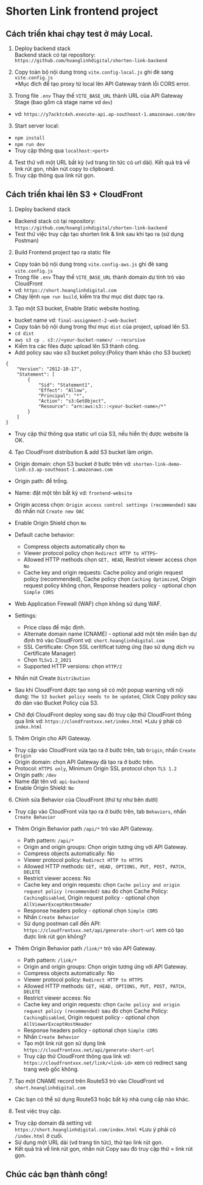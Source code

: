 # Shorten Link frontend project
## Cách triển khai chạy test ở máy Local.
1. Deploy backend stack  
Backend stack có tại repository: `https://github.com/hoanglinhdigital/shorten-link-backend`
2. Copy toàn bộ nội dung trong `vite.config-local.js` ghi đè sang `vite.config.js`  
*Mục đích để tạo proxy từ local lên API Gateway tránh lỗi CORS error.

3. Trong file `.env` Thay thế `VITE_BASE_URL` thành URL của API Gateway Stage (bao gồm cả stage name vd `dev`)
* vd: `https://y7acktc4xh.execute-api.ap-southeast-1.amazonaws.com/dev`
3. Start server local:
* `npm install`
* `npm run dev`
* Truy cập thông qua `localhost:<port>`
4. Test thử với một URL bất kỳ (vd trang tin tức có url dài). Kết quả trả về link rút gọn, nhấn nút copy to clipboard.
5. Truy cập thông qua link rút gọn.

## Cách triển khai lên S3 + CloudFront
1. Deploy backend stack  
* Backend stack có tại repository: `https://github.com/hoanglinhdigital/shorten-link-backend`
* Test thử việc truy cập tạo shorten link & link sau khi tạo ra (sử dụng Postman)

2. Build Frontend project tạo ra static file  
* Copy toàn bộ nội dung trong `vite.config-aws.js` ghi đè sang `vite.config.js`
* Trong file `.env` Thay thế `VITE_BASE_URL` thành domain dự tính trỏ vào CloudFront
* vd: `https://short.hoanglinhdigital.com`
* Chạy lệnh `npm run build`, kiểm tra thư mục dist được tạo ra.

3. Tạo một S3 bucket, Enable Static website hosting.
- bucket name vd: `final-assignment-2-web-bucket`
- Copy toàn bộ nội dung trong thư mục `dist` của project, upload lên S3.
- `cd dist`
- `aws s3 cp . s3://<your-bucket-name>/ --recursive`
- Kiểm tra các files được upload lên S3 thành công.
- Add policy sau vào s3 bucket policy:(Policy tham khảo cho S3 bucket)  
```
{
    "Version": "2012-10-17",
    "Statement": [
        {
            "Sid": "Statement1",
            "Effect": "Allow",
            "Principal": "*",
            "Action": "s3:GetObject",
            "Resource": "arn:aws:s3:::<your-bucket-name>/*"
        }
    ]
}
```
- Truy cập thử thông qua static url của S3, nếu hiển thị được website là OK.

4. Tạo CloudFront distribution & add S3 bucket làm origin.
* Origin domain: chọn S3 bucket ở bước trên vd: `shorten-link-demo-linh.s3.ap-southeast-1.amazonaws.com`
* Origin path: để trống.
* Name: đặt một tên bất kỳ vd: `frontend-website`
* Origin access chọn: `Origin access control settings (recommended)` sau đó nhấn nút `Create new OAC`
* Enable Origin Shield chọn `No`
* Default cache behavior: 
    - Compress objects automatically chọn `No`
    - Viewer protocol policy chọn `Redirect HTTP to HTTPS`-
    - Allowed HTTP methods chọn `GET, HEAD`, Restrict viewer access chọn `No`  
    - Cache key and origin requests: Cache policy and origin request policy (recommended), Cache policy chọn `Caching Optimized`, Origin request policy không chọn, Response headers policy - optional chọn `Simple CORS`
* Web Application Firewall (WAF)  chọn không sử dụng WAF.
* Settings:
    - Price class để mặc định.
    - Alternate domain name (CNAME) - optional add một tên miền bạn dự định trỏ vào CloudFront vd: `short.hoanglinhdigital.com`
    - SSL Certificate: Chọn SSL ceritificat tương ứng (tạo sử dụng dịch vụ Certificate Manager)
    - Chọn `TLSv1.2_2021`
    - Supported HTTP versions: chọn `HTTP/2`
* Nhấn nút Create `Distribution`
* Sau khi CloudFront được tạo xong sẽ có một popup warning với nội dung: `The S3 bucket policy needs to be updated`, Click Copy policy sau đó dán vào Bucket Policy của S3.

* Chờ đợi CloudFront deploy xong sau đó truy cập thử CloudFront thông qua link vd: `https://clondfrontxxx.net/index.html` *Lưu ý phải có `index.html`

5. Thêm Origin cho API Gateway.
* Truy cập vào CloudFront vừa tạo ra ở bước trên, tab `Origin`, nhấn `Create Origin`
* Origin domain: chọn API Gateway đã tạo ra ở bước trên.
* Protocol: `HTTPS only`, Minimum Origin SSL protocol chọn `TLS 1.2`
* Origin path: `/dev`
* Name đặt tên vd: `api-backend`
* Enable Origin Shield: `No`


6. Chỉnh sửa Behavior của CloudFront (thứ tự như bên dưới)  
* Truy cập vào CloudFront vừa tạo ra ở bước trên, tab `Behaviors`, nhấn `Create Behavior`
* Thêm Origin Behavior path `/api/*` trỏ vào API Gateway.
    - Path pattern: `/api/*`
    - Origin and origin groups: Chọn origin tương ứng với API Gateway.
    - Compress objects automatically: No
    - Viewer protocol policy: `Redirect HTTP to HTTPS`
    - Allowed HTTP methods: `GET, HEAD, OPTIONS, PUT, POST, PATCH, DELETE`
    - Restrict viewer access: No
    - Cache key and origin requests: chọn `Cache policy and origin request policy (recommended)` sau đó chọn Cache Policy: `CachingDisabled`, Origin request policy - optional chọn `AllViewerExceptHostHeader` 
    - Response headers policy - optional chọn `Simple CORS`
    - Nhấn `Create Behavior`
    - Sử dụng postman call đến API: `https://cloudfrontxxx.net/api/generate-short-url` xem có tạo được link rút gọn không?

* Thêm Origin Behavior path `/link/*` trỏ vào API Gateway.
    - Path pattern: `/link/*`
    - Origin and origin groups: Chọn origin tương ứng với API Gateway.
    - Compress objects automatically: No
    - Viewer protocol policy: `Redirect HTTP to HTTPS`
    - Allowed HTTP methods: `GET, HEAD, OPTIONS, PUT, POST, PATCH, DELETE`
    - Restrict viewer access: No
    - Cache key and origin requests: chọn `Cache policy and origin request policy (recommended)` sau đó chọn Cache Policy: `CachingDisabled`, Origin request policy - optional chọn `AllViewerExceptHostHeader` 
    - Response headers policy - optional chọn `Simple CORS`
    - Nhấn `Create Behavior`
    - Tạo một link rút gọn sử dụng link `https://cloudfrontxxx.net/api/generate-short-url`
    - Truy cập thử CloudFront thông qua link vd: `https://cloudfrontxxx.net/link/<link-id>` xem có redirect sang trang web gốc không.

7. Tạo một CNAME record trên Route53 trỏ vào CloudFront vd `short.hoanglinhdigital.com`
* Các bạn có thể sử dụng Route53 hoặc bất kỳ nhà cung cấp nào khác.

8. Test việc truy cập.
* Truy cập domain đã setting vd: `https://short.hoanglinhdigital.com/index.html` *Lưu ý phải có `/index.html` ở cuối.
* Sử dụng một URL dài (vd trang tin tức), thử tạo link rút gọn.
* Kết quả trả về link rút gọn, nhấn nút Copy sau đó truy cập thử = link rút gọn.


## Chúc các bạn thành công!